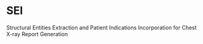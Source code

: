 # SEI
Structural Entities Extraction and Patient Indications Incorporation for Chest X-ray Report Generation
